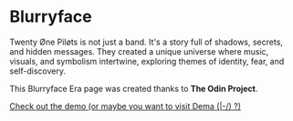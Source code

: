 # Blurryface

Twenty Øne Piløts is not just a band. It's a story full of shadows, secrets, and hidden messages.
They created a unique universe where music, visuals, and symbolism intertwine, exploring themes of identity, fear, and self-discovery.

This Blurryface Era page was created thanks to **The Odin Project**.

[Check out the demo (or maybe you want to visit Dema (|-/) ?)](https://aksond1.github.io/Blurryface/)
